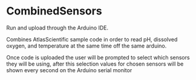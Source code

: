 # CombinedSensors

Run and upload through the Arduino IDE.

Combines AtlasScientific sample code in order to read pH, dissolved oxygen, and temperature at the same time off the same arduino.

Once code is uploaded the user will be prompted to select which sensors they will be using, after this selection values for chosen sensors will be shown every second on the Arduino serial monitor
